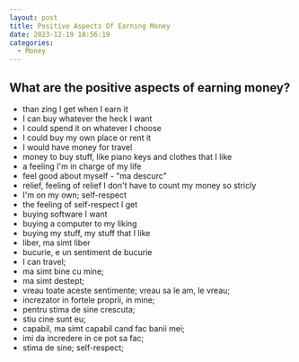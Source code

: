 ```yaml
---
layout: post
title: Positive Aspects Of Earning Money
date: 2023-12-19 18:56:19
categories:
  - Money
---
```


## What are the positive aspects of earning money?
- than zing I get when I earn it
- I can buy whatever the heck I want
- I could spend it on whatever I choose
- I could buy my own place or rent it
- I would have money for travel
- money to buy stuff, like piano keys and clothes that I like
- a feeling I'm in charge of my life
- feel good about myself - "ma descurc"
- relief, feeling of relief I don't have to count my money so stricly
- I'm on my own; self-respect
- the feeling of self-respect I get
- buying software I want
- buying a computer to my liking
- buying my stuff, my stuff that I like
- liber, ma simt liber
- bucurie, e un sentiment de bucurie
- I can travel;
- ma simt bine cu mine;
- ma simt destept;
- vreau toate aceste sentimente; vreau sa le am, le vreau;
- increzator in fortele proprii, in mine;
- pentru stima de sine crescuta;
- stiu cine sunt eu;
- capabil, ma simt capabil cand fac banii mei;
- imi da incredere in ce pot sa fac;
- stima de sine; self-respect;
